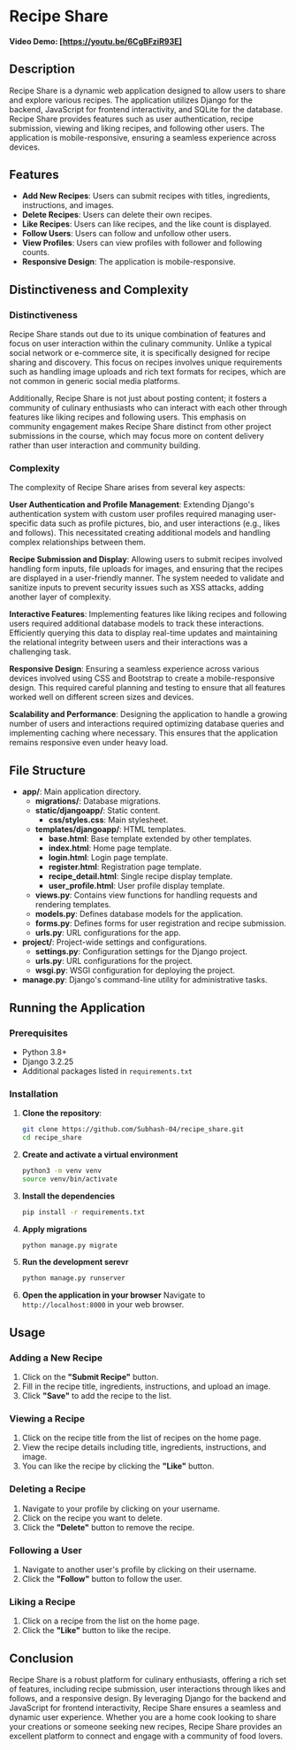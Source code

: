 # Recipe Share

#### Video Demo: [https://youtu.be/6CgBFziR93E]

## Description
Recipe Share is a dynamic web application designed to allow users to share and explore various recipes. The application utilizes Django for the backend, JavaScript for frontend interactivity, and SQLite for the database. Recipe Share provides features such as user authentication, recipe submission, viewing and liking recipes, and following other users. The application is mobile-responsive, ensuring a seamless experience across devices.

## Features
- **Add New Recipes**: Users can submit recipes with titles, ingredients, instructions, and images.
- **Delete Recipes**: Users can delete their own recipes.
- **Like Recipes**: Users can like recipes, and the like count is displayed.
- **Follow Users**: Users can follow and unfollow other users.
- **View Profiles**: Users can view profiles with follower and following counts.
- **Responsive Design**: The application is mobile-responsive.

## Distinctiveness and Complexity

### Distinctiveness
Recipe Share stands out due to its unique combination of features and focus on user interaction within the culinary community. Unlike a typical social network or e-commerce site, it is specifically designed for recipe sharing and discovery. This focus on recipes involves unique requirements such as handling image uploads and rich text formats for recipes, which are not common in generic social media platforms.

Additionally, Recipe Share is not just about posting content; it fosters a community of culinary enthusiasts who can interact with each other through features like liking recipes and following users. This emphasis on community engagement makes Recipe Share distinct from other project submissions in the course, which may focus more on content delivery rather than user interaction and community building.

### Complexity
The complexity of Recipe Share arises from several key aspects:

**User Authentication and Profile Management**: Extending Django's authentication system with custom user profiles required managing user-specific data such as profile pictures, bio, and user interactions (e.g., likes and follows). This necessitated creating additional models and handling complex relationships between them.

**Recipe Submission and Display**: Allowing users to submit recipes involved handling form inputs, file uploads for images, and ensuring that the recipes are displayed in a user-friendly manner. The system needed to validate and sanitize inputs to prevent security issues such as XSS attacks, adding another layer of complexity.

**Interactive Features**: Implementing features like liking recipes and following users required additional database models to track these interactions. Efficiently querying this data to display real-time updates and maintaining the relational integrity between users and their interactions was a challenging task.

**Responsive Design**: Ensuring a seamless experience across various devices involved using CSS and Bootstrap to create a mobile-responsive design. This required careful planning and testing to ensure that all features worked well on different screen sizes and devices.

**Scalability and Performance**: Designing the application to handle a growing number of users and interactions required optimizing database queries and implementing caching where necessary. This ensures that the application remains responsive even under heavy load.

## File Structure

- **app/**: Main application directory.
  - **migrations/**: Database migrations.
  - **static/djangoapp/**: Static content.
    - **css/styles.css**: Main stylesheet.
  - **templates/djangoapp/**: HTML templates.
    - **base.html**: Base template extended by other templates.
    - **index.html**: Home page template.
    - **login.html**: Login page template.
    - **register.html**: Registration page template.
    - **recipe_detail.html**: Single recipe display template.
    - **user_profile.html**: User profile display template.
  - **views.py**: Contains view functions for handling requests and rendering templates.
  - **models.py**: Defines database models for the application.
  - **forms.py**: Defines forms for user registration and recipe submission.
  - **urls.py**: URL configurations for the app.
- **project/**: Project-wide settings and configurations.
  - **settings.py**: Configuration settings for the Django project.
  - **urls.py**: URL configurations for the project.
  - **wsgi.py**: WSGI configuration for deploying the project.
- **manage.py**: Django's command-line utility for administrative tasks.

## Running the Application

### Prerequisites

- Python 3.8+
- Django 3.2.25
- Additional packages listed in `requirements.txt`

### Installation

1. **Clone the repository**:
   ```sh
   git clone https://github.com/Subhash-04/recipe_share.git
   cd recipe_share

2. **Create and activate a virtual environment**
    ```sh
    python3 -m venv venv
    source venv/bin/activate
    ```
3. **Install the dependencies**
    ```sh
    pip install -r requirements.txt
    ```
4. **Apply migrations**
    ```sh
    python manage.py migrate
    ```

5. **Run the development serevr**
    ```sh
    python manage.py runserver
    ```

6. **Open the application in your browser**
    Navigate to `http://localhost:8000` in your web browser.
## Usage

### Adding a New Recipe

1. Click on the **"Submit Recipe"** button.
2. Fill in the recipe title, ingredients, instructions, and upload an image.
3. Click **"Save"** to add the recipe to the list.

### Viewing a Recipe

1. Click on the recipe title from the list of recipes on the home page.
2. View the recipe details including title, ingredients, instructions, and image.
3. You can like the recipe by clicking the **"Like"** button.

### Deleting a Recipe

1. Navigate to your profile by clicking on your username.
2. Click on the recipe you want to delete.
3. Click the **"Delete"** button to remove the recipe.

### Following a User

1. Navigate to another user's profile by clicking on their username.
2. Click the **"Follow"** button to follow the user.

### Liking a Recipe

1. Click on a recipe from the list on the home page.
2. Click the **"Like"** button to like the recipe.

## Conclusion

Recipe Share is a robust platform for culinary enthusiasts, offering a rich set of features, including recipe submission, user interactions through likes and follows, and a responsive design. By leveraging Django for the backend and JavaScript for frontend interactivity, Recipe Share ensures a seamless and dynamic user experience. Whether you are a home cook looking to share your creations or someone seeking new recipes, Recipe Share provides an excellent platform to connect and engage with a community of food lovers.

